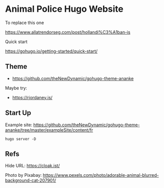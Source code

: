 # Animal Police Hugo Website

To replace this one

https://www.allatrendorseg.com/post/hollandi%C3%A1ban-is

Quick start

https://gohugo.io/getting-started/quick-start/

## Theme

- https://github.com/theNewDynamic/gohugo-theme-ananke

Maybe try:

- https://rjordaney.is/

## Start Up

Example site: https://github.com/theNewDynamic/gohugo-theme-ananke/tree/master/exampleSite/content/fr

```
hugo server -D
```

## Refs

Hide URL: https://cloak.ist/

Photo by Pixabay: https://www.pexels.com/photo/adorable-animal-blurred-background-cat-207901/
